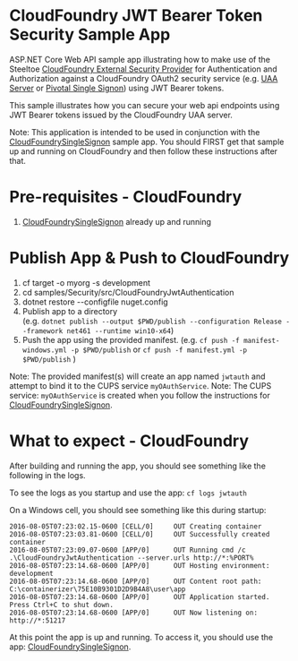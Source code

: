 ﻿# CloudFoundry JWT Bearer Token Security Sample App 
ASP.NET Core Web API sample app illustrating how to make use of the Steeltoe [CloudFoundry External Security Provider](https://github.com/SteeltoeOSS/Security) for Authentication and Authorization against a CloudFoundry OAuth2 security service (e.g. [UAA Server](https://github.com/cloudfoundry/uaa) or [Pivotal Single Signon](https://docs.pivotal.io/p-identity/)) using JWT Bearer tokens.

This sample illustrates how you can secure your web api endpoints using JWT Bearer tokens issued by the CloudFoundry UAA server. 

Note: This application is intended to be used in conjunction with the [CloudFoundrySingleSignon](https://github.com/SteeltoeOSS/Samples/tree/dev/Security/src/CloudFoundrySingleSignon) sample app.  You should FIRST get that sample up and running on CloudFoundry and then follow these instructions after that.

# Pre-requisites - CloudFoundry

1. [CloudFoundrySingleSignon](https://github.com/SteeltoeOSS/Samples/tree/dev/Security/src/CloudFoundrySingleSignon) already up and running

# Publish App & Push to CloudFoundry

1. cf target -o myorg -s development
2. cd samples/Security/src/CloudFoundryJwtAuthentication
3. dotnet restore --configfile nuget.config
4. Publish app to a directory  
(e.g. `dotnet publish --output $PWD/publish --configuration Release --framework net461 --runtime win10-x64`)
5. Push the app using the provided manifest.
 (e.g.  `cf push -f manifest-windows.yml -p $PWD/publish` or `cf push -f manifest.yml -p $PWD/publish` )

Note: The provided manifest(s) will create an app named `jwtauth` and attempt to bind it to the CUPS service `myOAuthService`.  Note: The CUPS service: `myOAuthService` is created when you follow the instructions for [CloudFoundrySingleSignon](https://github.com/SteeltoeOSS/Samples/tree/dev/Security/src/CloudFoundrySingleSignon).

# What to expect - CloudFoundry
After building and running the app, you should see something like the following in the logs. 

To see the logs as you startup and use the app: `cf logs jwtauth`

On a Windows cell, you should see something like this during startup:
```
2016-08-05T07:23:02.15-0600 [CELL/0]     OUT Creating container
2016-08-05T07:23:03.81-0600 [CELL/0]     OUT Successfully created container
2016-08-05T07:23:09.07-0600 [APP/0]      OUT Running cmd /c .\CloudFoundryJwtAuthentication --server.urls http://*:%PORT%
2016-08-05T07:23:14.68-0600 [APP/0]      OUT Hosting environment: development
2016-08-05T07:23:14.68-0600 [APP/0]      OUT Content root path: C:\containerizer\75E10B9301D2D9B4A8\user\app
2016-08-05T07:23:14.68-0600 [APP/0]      OUT Application started. Press Ctrl+C to shut down.
2016-08-05T07:23:14.68-0600 [APP/0]      OUT Now listening on: http://*:51217
```
At this point the app is up and running.  To access it, you should use the app: [CloudFoundrySingleSignon](https://github.com/SteeltoeOSS/Samples/tree/dev/Security/src/CloudFoundrySingleSignon).
